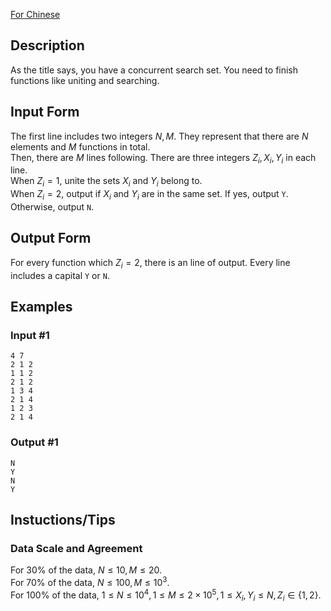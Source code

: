 [For Chinese](https://www.luogu.com.cn/problem/P3367)
## Description
As the title says, you have a concurrent search set. You need to finish functions like uniting and searching.
## Input Form
The first line includes two integers $N,M$. They represent that there are $N$ elements and $M$ functions in total.  
Then, there are $M$ lines following. There are three integers $Z_i,X_i,Y_i$ in each line.  
When $Z_i=1$, unite the sets $X_i$ and $Y_i$ belong to.  
When $Z_i=2$, output if $X_i$ and $Y_i$ are in the same set. If yes, output `Y`. Otherwise, output `N`.
## Output Form
For every function which $Z_i=2$, there is an line of output. Every line includes a capital `Y` or `N`.
## Examples
### Input #1
```
4 7
2 1 2
1 1 2
2 1 2
1 3 4
2 1 4
1 2 3
2 1 4
```
### Output #1
```
N
Y
N
Y
```
## Instuctions/Tips
### Data Scale and Agreement
For $30\%$ of the data, $N\le10,M\le20$.  
For $70\%$ of the data, $N\le100,M\le10^3$.  
For $100\%$ of the data, $1\le N\le 10^4,1\le M\le2\times10^5,1\le X_i,Y_i\le N,Z_i\in \{1,2\}$.